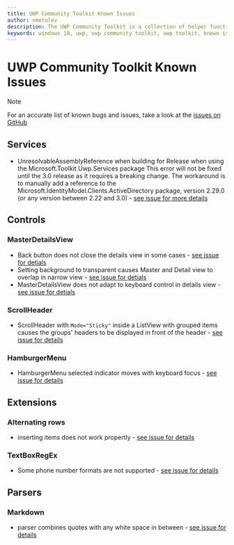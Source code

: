 ```yaml
---
title: UWP Community Toolkit Known Issues
author: nmetulev
description: The UWP Community Toolkit is a collection of helper functions, custom controls, and app services. It simplifies and demonstrates common developer tasks building UWP apps for Windows 10. 
keywords: windows 10, uwp, uwp community toolkit, uwp toolkit, known issues
---
```


# UWP Community Toolkit Known Issues

> [!NOTE]
For an accurate list of known bugs and issues, take a look at the [issues on GitHub](https://github.com/Microsoft/UWPCommunityToolkit/issues)


## Services

* UnresolvableAssemblyReference when building for Release when using the Microsoft.Toolkit.Uwp.Services package
This error will not be fixed until the 3.0 release as it requires a breaking change. The workaround is to manually add a reference to the Microsoft.IdentityModel.Clients.ActiveDirectory package, version 2.29.0 (or any version between 2.22 and 3.0) - [see issue for more details](https://github.com/Microsoft/UWPCommunityToolkit/issues/1788)


## Controls

### MasterDetailsView
* Back button does not close the details view in some cases - [see issue for detials](https://github.com/Microsoft/UWPCommunityToolkit/issues/1589)
* Setting background to transparent causes Master and Detail view to overlap in narrow view - [see issue for detials](https://github.com/Microsoft/UWPCommunityToolkit/issues/1117)
* MasterDetailsView does not adapt to keyboard control in details view - [see issue for detials](https://github.com/Microsoft/UWPCommunityToolkit/issues/791)

### ScrollHeader
* ScrollHeader with `Mode="Sticky"` inside a ListView with grouped items causes the groups' headers to be displayed in front of the header - [see issue for details](https://github.com/Microsoft/UWPCommunityToolkit/issues/1446)

### HamburgerMenu
* HamburgerMenu selected indicator moves with keyboard focus - [see issue for details](https://github.com/Microsoft/UWPCommunityToolkit/issues/1306)


## Extensions

### Alternating rows 
* inserting items does not work propertly - [see issue for details](https://github.com/Microsoft/UWPCommunityToolkit/issues/1837)

### TextBoxRegEx
* Some phone number formats are not supported - [see issue for details](https://github.com/Microsoft/UWPCommunityToolkit/issues/1821)


## Parsers

### Markdown
* parser combines quotes with any white space in between - [see issue for details](https://github.com/Microsoft/UWPCommunityToolkit/issues/1761)